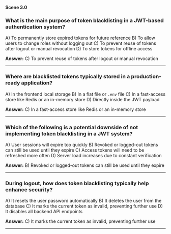 **Scene 3.0**


### **What is the main purpose of token blacklisting in a JWT-based authentication system?**

A) To permanently store expired tokens for future reference
B) To allow users to change roles without logging out
C) To prevent reuse of tokens after logout or manual revocation
D) To store tokens for offline access

**Answer:** C) To prevent reuse of tokens after logout or manual revocation

---

### **Where are blacklisted tokens typically stored in a production-ready application?**

A) In the frontend local storage
B) In a flat file or `.env` file
C) In a fast-access store like Redis or an in-memory store
D) Directly inside the JWT payload

**Answer:** C) In a fast-access store like Redis or an in-memory store

---

### **Which of the following is a potential downside of not implementing token blacklisting in a JWT system?**

A) User sessions will expire too quickly
B) Revoked or logged-out tokens can still be used until they expire
C) Access tokens will need to be refreshed more often
D) Server load increases due to constant verification

**Answer:** B) Revoked or logged-out tokens can still be used until they expire

---

### **During logout, how does token blacklisting typically help enhance security?**

A) It resets the user password automatically
B) It deletes the user from the database
C) It marks the current token as invalid, preventing further use
D) It disables all backend API endpoints

**Answer:** C) It marks the current token as invalid, preventing further use

---
